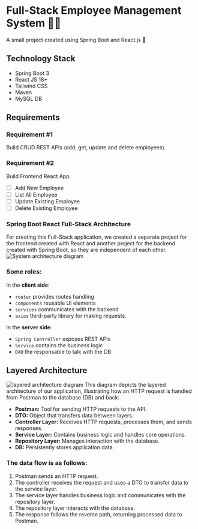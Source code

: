 # Full-Stack Employee Management System 👩‍💻
A small project created using Spring Boot and React.js 💙

## Technology Stack
* Spring Boot 3
* React JS 18+
* Tailwind CSS
* Maven
* MySQL DB

## Requirements 
### Requirement #1
Build CRUD REST APIs (add, get, update and delete employees).

### Requirement #2
Build Frontend React App.

- [ ] Add New Employee
- [ ] List All Employee
- [ ] Update Existing Employee
- [ ] Delete Existing Employee

### Spring Boot React Full-Stack Architecture
For creating this Full-Stack application, we created a separate project for the frontend created with React and another project for the backend created with Spring Boot, so they are independent of each other.
![System architecture diagram](https://i.imgur.com/ol8zvUP.png)


### Some roles:
In the **client side**:
* `router` provides routes handling
* `components` reusable UI elements
* `services` communicates with the backend
* `axios` third-party library for making requests.

In the **server side**:
* `Spring Controller` exposes REST APIs
* `Service` contains the business logic
* `DAO` the responsable to talk with the DB

## Layered Architecture
![layered architecture diagram](https://i.imgur.com/5hJx1fS.png)
This diagram depicts the layered architecture of our application, illustrating how an HTTP request is handled from Postman to the database (DB) and back:

- **Postman:** Tool for sending HTTP requests to the API.
- **DTO:** Object that transfers data between layers.
- **Controller Layer:** Receives HTTP requests, processes them, and sends responses.
- **Service Layer:** Contains business logic and handles core operations.
- **Repository Layer:** Manages interaction with the database.
- **DB:** Persistently stores application data.

### The data flow is as follows:
1. Postman sends an HTTP request.
2. The controller receives the request and uses a DTO to transfer data to the service layer.
3. The service layer handles business logic and communicates with the repository layer.
4. The repository layer interacts with the database.
5. The response follows the reverse path, returning processed data to Postman.
